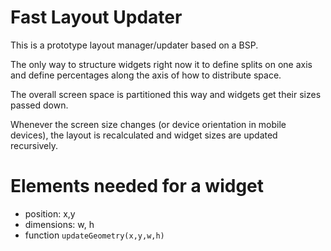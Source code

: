 # Fast Layout Updater

This is a prototype layout manager/updater based on a BSP.

The only way to structure widgets right now it to define splits
on one axis and define percentages along the axis of how to distribute
space.

The overall screen space is partitioned this way and widgets get their
sizes passed down.

Whenever the screen size changes (or device orientation in mobile devices),
the layout is recalculated and widget sizes are updated recursively.

# Elements needed for a widget

- position: x,y
- dimensions: w, h
- function `updateGeometry(x,y,w,h)`


